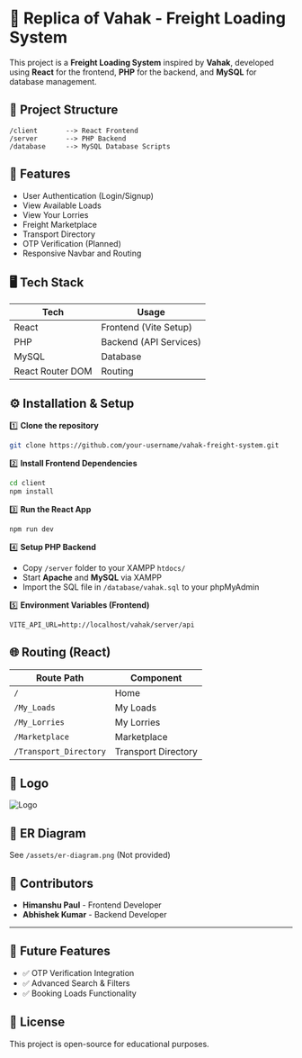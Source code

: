 # 🚚 Replica of Vahak - Freight Loading System

This project is a **Freight Loading System** inspired by **Vahak**, developed using **React** for the frontend, **PHP** for the backend, and **MySQL** for database management.

## 📂 Project Structure

```
/client       --> React Frontend
/server       --> PHP Backend
/database     --> MySQL Database Scripts
```

## 🚀 Features

- User Authentication (Login/Signup)
- View Available Loads
- View Your Lorries
- Freight Marketplace
- Transport Directory
- OTP Verification (Planned)
- Responsive Navbar and Routing

## 🖥️ Tech Stack

| Tech             | Usage                  |
| ---------------- | ---------------------- |
| React            | Frontend (Vite Setup)  |
| PHP              | Backend (API Services) |
| MySQL            | Database               |
| React Router DOM | Routing                |

## ⚙️ Installation & Setup

1️⃣ **Clone the repository**

```bash
git clone https://github.com/your-username/vahak-freight-system.git
```

2️⃣ **Install Frontend Dependencies**

```bash
cd client
npm install
```

3️⃣ **Run the React App**

```bash
npm run dev
```

4️⃣ **Setup PHP Backend**

- Copy `/server` folder to your XAMPP `htdocs/`
- Start **Apache** and **MySQL** via XAMPP
- Import the SQL file in `/database/vahak.sql` to your phpMyAdmin

5️⃣ **Environment Variables (Frontend)**

```
VITE_API_URL=http://localhost/vahak/server/api
```

## 🌐 Routing (React)

| Route Path             | Component           |
| ---------------------- | ------------------- |
| `/`                    | Home                |
| `/My_Loads`            | My Loads            |
| `/My_Lorries`          | My Lorries          |
| `/Marketplace`         | Marketplace         |
| `/Transport_Directory` | Transport Directory |

## 📸 Logo

![Logo](./assets/logo.png)

## 📄 ER Diagram

See `/assets/er-diagram.png` (Not provided)

## 👥 Contributors

- **Himanshu Paul** - Frontend Developer
- **Abhishek Kumar** - Backend Developer

---

## 🏁 Future Features

- ✅ OTP Verification Integration
- ✅ Advanced Search & Filters
- ✅ Booking Loads Functionality

## 📃 License

This project is open-source for educational purposes.

